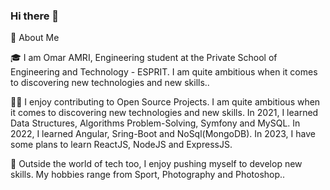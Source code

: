 ### Hi there 👋

🚀 About Me

🎓 I am Omar AMRI, Engineering student at the Private School of Engineering and Technology - ESPRIT. I am quite ambitious when it comes to discovering new technologies and new skills..

👨‍💻 I enjoy contributing to Open Source Projects. I am quite ambitious when it comes to discovering new technologies and new skills. 
             In 2021, I learned Data Structures, Algorithms Problem-Solving, Symfony and MySQL. 
             In 2022, I learned Angular, Sring-Boot and NoSql(MongoDB).
             In 2023, I have some plans to learn ReactJS, NodeJS and ExpressJS.


🎸 Outside the world of tech too, I enjoy pushing myself to develop new skills. My hobbies range from Sport, Photography and Photoshop..
